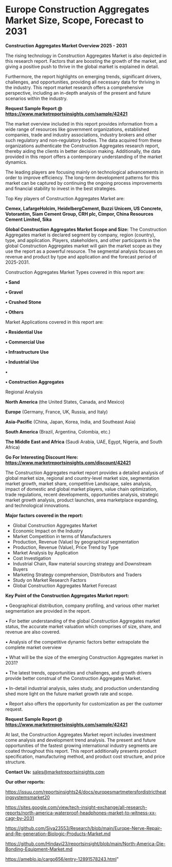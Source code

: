 # Europe Construction Aggregates Market Size, Scope, Forecast to 2031

<Strong> Construction Aggregates Market Overview 2025 - 2031</strong>

The rising technology in Construction Aggregates Market is also depicted in this research report. Factors that are boosting the growth of the market, and giving a positive push to thrive in the global market is explained in detail.

Furthermore, the report highlights on emerging trends, significant drivers, challenges, and opportunities, providing all necessary data for thriving in the industry. This report market research offers a comprehensive perspective, including an in-depth analysis of the present and future scenarios within the industry.

<strong>Request Sample Report @ <a href=https://www.marketreportsinsights.com/sample/42421>https://www.marketreportsinsights.com/sample/42421</a></strong>

The market overview included in this report provides information from a wide range of resources like government organizations, established companies, trade and industry associations, industry brokers and other such regulatory and non-regulatory bodies. The data acquired from these organizations authenticate the Construction Aggregates research report, thereby aiding the clients in better decision making. Additionally, the data provided in this report offers a contemporary understanding of the market dynamics.

The leading players are focusing mainly on technological advancements in order to improve efficiency. The long-term development patterns for this market can be captured by continuing the ongoing process improvements and financial stability to invest in the best strategies.

Top Key players of Construction Aggregates Market are:

<strong>Cemex, LafargeHolcim, HeidelbergCement, Buzzi Unicem, US Concrete, Votorantim, Siam Cement Group, CRH plc, Cimpor, China Resources Cement Limited, Sika</strong>

<strong><b>Global Construction Aggregates Market Scope and Size:</b></strong>
The Construction Aggregates market is declared segment by company, region (country), type, and application. Players, stakeholders, and other participants in the global Construction Aggregates market will gain the market scope as they use the report as a powerful resource. The segmental analysis focuses on revenue and product by type and application and the forecast period of 2025-2031.

Construction Aggregates Market Types covered in this report are:

<strong>•  Sand

•  Gravel

•  Crushed Stone

•  Others</strong>

Market Applications covered in this report are:

<strong>•  Residential Use

•  Commercial Use

•  Infrastructure Use

•  Industrial Use

•  

•  Construction Aggregates</strong> 

Regional Analysis

<strong>North America</strong> (the United States, Canada, and Mexico)

<strong>Europe</strong> (Germany, France, UK, Russia, and Italy)

<strong>Asia-Pacific</strong> (China, Japan, Korea, India, and Southeast Asia)

<strong>South America</strong> (Brazil, Argentina, Colombia, etc.)

<strong>The Middle East and Africa</strong> (Saudi Arabia, UAE, Egypt, Nigeria, and South Africa)

<strong>Go For Interesting Discount Here: <a href=https://www.marketreportsinsights.com/discount/42421>https://www.marketreportsinsights.com/discount/42421</a></strong>

The Construction Aggregates market report provides a detailed analysis of global market size, regional and country-level market size, segmentation market growth, market share, competitive Landscape, sales analysis, impact of domestic and global market players, value chain optimization, trade regulations, recent developments, opportunities analysis, strategic market growth analysis, product launches, area marketplace expanding, and technological innovations.

<strong><b>Major factors covered in the report:</b></strong>
<ul>
  <li>Global Construction Aggregates Market </li>
  <li>Economic Impact on the Industry</li>
  <li>Market Competition in terms of Manufacturers</li>
  <li>Production, Revenue (Value) by geographical segmentation</li>
  <li>Production, Revenue (Value), Price Trend by Type</li>
  <li>Market Analysis by Application</li>
  <li>Cost Investigation</li>
  <li>Industrial Chain, Raw material sourcing strategy and Downstream Buyers</li>
  <li>Marketing Strategy comprehension, Distributors and Traders</li>
  <li>Study on Market Research Factors</li>
  <li>Global Construction Aggregates Market Forecast</li>
</ul>

<strong><b>Key Point of the Construction Aggregates Market report:</b></strong>

• Geographical distribution, company profiling, and various other market segmentation are provided in the report.

• For better understanding of the global Construction Aggregates market status, the accurate market valuation which comprises of size, share, and revenue are also covered.

• Analysis of the competitive dynamic factors better extrapolate the complete market overview

• What will be the size of the emerging Construction Aggregates market in 2031?

• The latest trends, opportunities and challenges, and growth drivers provide better construal of the Construction Aggregates Market.

• In-detail industrial analysis, sales study, and production understanding shed more light on the future market growth rate and scope.

• Report also offers the opportunity for customization as per the customer request.

<strong>Request Sample Report @ <a href=https://www.marketreportsinsights.com/sample/42421>https://www.marketreportsinsights.com/sample/42421</a></strong>

At last, the Construction Aggregates Market report includes investment come analysis and development trend analysis. The present and future opportunities of the fastest growing international industry segments are coated throughout this report. This report additionally presents product specification, manufacturing method, and product cost structure, and price structure.

<strong>Contact Us:</strong>
sales@marketreportsinsights.com

<strong>Our other reports:</strong>

<a href=https://issuu.com/reportsinsights24/docs/europesmartmetersfordistrictheatingsystemsmarket20>https://issuu.com/reportsinsights24/docs/europesmartmetersfordistrictheatingsystemsmarket20</a>

<a href=https://sites.google.com/view/tech-insight-exchange/all-research-reports/north-america-waterproof-headphones-market-to-witness-xx-cagr-by-2031>https://sites.google.com/view/tech-insight-exchange/all-research-reports/north-america-waterproof-headphones-market-to-witness-xx-cagr-by-2031</a>

<a href=https://github.com/Siya23553/Research/blob/main/Europe-Nerve-Repair-and-Re-generation-Biologic-Products-Market.md>https://github.com/Siya23553/Research/blob/main/Europe-Nerve-Repair-and-Re-generation-Biologic-Products-Market.md</a>

<a href=https://github.com/Hindavi23/reportsinsight/blob/main/North-America-Die-Bonding-Equipment-Market.md>https://github.com/Hindavi23/reportsinsight/blob/main/North-America-Die-Bonding-Equipment-Market.md</a>

<a href=https://ameblo.jp/cargo656/entry-12891578243.html>https://ameblo.jp/cargo656/entry-12891578243.html</a>"
